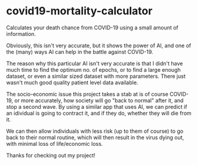 # covid19-mortality-calculator
Calculates your death chance from COVID-19 using a small amount of information.

Obviously, this isn't very accurate, but it shows the power of AI, and one of the (many) ways AI can help in the battle against COVID-19.

The reason why this particular AI isn't very accurate is that I didn't have much time to find the optimum no. of epochs, or to find a large enough dataset, 
or even a similar sized dataset with more parameters. There just wasn't much good quality patient level data available. 

The socio-economic issue this project takes a stab at is of course COVID-19, or more accurately, how society will go "back to normal" after it, and stop a second wave.
By using a similar app that uses AI, we can predict if an idividual is going to contract it, and if they do, whether they will die from it.

We can then allow individuals with less risk (up to them of course) to go back to their normal routine, which will then result in the virus dying out, with minimal loss of life/economic loss.

Thanks for checking out my project!
